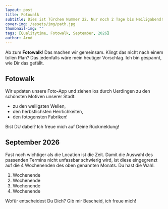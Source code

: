 ```yaml
---
layout: post
title: Fotowalk
subtitle: Dies ist Türchen Nummer 22. Nur noch 2 Tage bis Heiligabend!
cover-img: /assets/img/path.jpg
thumbnail-img: ""
tags: [Qualitytime, Fotowalk, September, 2026]
author: Arnd
---
```


Ab zum **Fotowalk**! Das machen wir gemeinsam. Klingt das nicht nach einem tollen Plan? Das jedenfalls wäre mein heutiger Vorschlag. Ich bin gespannt, wie Dir das gefällt.

## Fotowalk

Wir updaten unsere Foto-App und ziehen los durch Uerdingen zu den schönsten Motiven unserer Stadt: 
* zu den welligsten Wellen,
* den herbstlichsten Herrlichkeiten,
* den fotogensten Fabriken!

Bist DU dabei? Ich freue mich auf Deine Rückmeldung!

## September 2026

Fast noch wichtiger als die Location ist die Zeit. Damit die Auswahl des passenden Termins nicht unfassbar schwierig wird, ist diese eingegrenzt auf die 4 Wochenenden des oben genannten Monats. Du hast die Wahl. 

1. Wochenende 
2. Wochenende
3. Wochenende
4. Wochenende

Wofür entscheidest Du Dich? Gib mir Bescheid, ich freue mich!